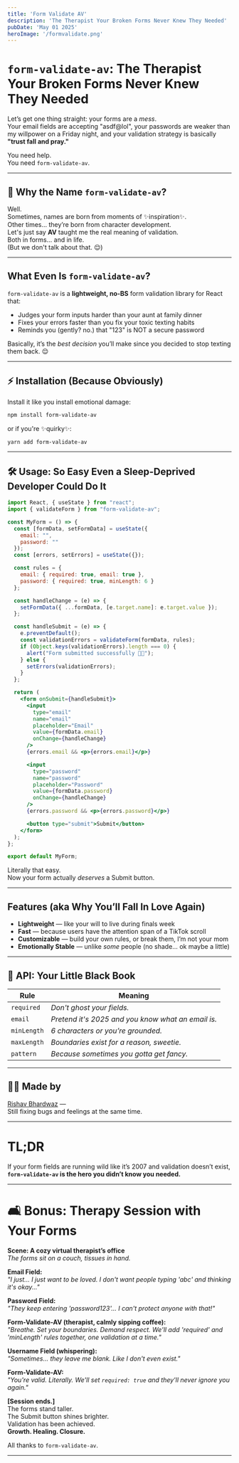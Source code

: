 ```yaml
---
title: 'Form Validate AV'
description: 'The Therapist Your Broken Forms Never Knew They Needed'
pubDate: 'May 01 2025'
heroImage: '/formvalidate.png'
---
```


# `form-validate-av`: The Therapist Your Broken Forms Never Knew They Needed


Let’s get one thing straight: your forms are a *mess*.  
Your email fields are accepting "asdf@lol", your passwords are weaker than my willpower on a Friday night, and your validation strategy is basically **"trust fall and pray."**

You need help.  
You need `form-validate-av`.

---

## 🤔 Why the Name `form-validate-av`?

Well.  
Sometimes, names are born from moments of ✨inspiration✨.  
Other times… they’re born from character development.  
Let's just say **AV** taught me the real meaning of validation.  
Both in forms... and in life.  
(But we don't talk about that. 😌)

---

## What Even Is `form-validate-av`?

`form-validate-av` is a **lightweight, no-BS** form validation library for React that:

- Judges your form inputs harder than your aunt at family dinner 
- Fixes your errors faster than you fix your toxic texting habits 
- Reminds you (gently? no.) that "123" is NOT a secure password 

Basically, it’s the *best decision* you’ll make since you decided to stop texting them back. 😌

---

## ⚡ Installation (Because Obviously)

Install it like you install emotional damage:

```bash
npm install form-validate-av
```
or if you're ✨quirky✨:

```bash
yarn add form-validate-av
```

---

## 🛠 Usage: So Easy Even a Sleep-Deprived Developer Could Do It

```jsx
import React, { useState } from "react";
import { validateForm } from "form-validate-av";

const MyForm = () => {
  const [formData, setFormData] = useState({
    email: "",
    password: ""
  });
  const [errors, setErrors] = useState({});

  const rules = {
    email: { required: true, email: true },
    password: { required: true, minLength: 6 }
  };

  const handleChange = (e) => {
    setFormData({ ...formData, [e.target.name]: e.target.value });
  };

  const handleSubmit = (e) => {
    e.preventDefault();
    const validationErrors = validateForm(formData, rules);
    if (Object.keys(validationErrors).length === 0) {
      alert("Form submitted successfully 🎉✨");
    } else {
      setErrors(validationErrors);
    }
  };

  return (
    <form onSubmit={handleSubmit}>
      <input
        type="email"
        name="email"
        placeholder="Email"
        value={formData.email}
        onChange={handleChange}
      />
      {errors.email && <p>{errors.email}</p>}

      <input
        type="password"
        name="password"
        placeholder="Password"
        value={formData.password}
        onChange={handleChange}
      />
      {errors.password && <p>{errors.password}</p>}

      <button type="submit">Submit</button>
    </form>
  );
};

export default MyForm;
```

Literally that easy.  
Now your form actually *deserves* a Submit button.

---

## Features (aka Why You’ll Fall In Love Again)

- **Lightweight** — like your will to live during finals week
- **Fast** — because users have the attention span of a TikTok scroll
- **Customizable** — build your own rules, or break them, I’m not your mom
- **Emotionally Stable** — unlike *some* people (no shade… ok maybe a little)

---

## 📜 API: Your Little Black Book

| Rule         | Meaning                                    |
| ------------ | ------------------------------------------- |
| `required`   | *Don't ghost your fields.*                 |
| `email`      | *Pretend it's 2025 and you know what an email is.* |
| `minLength`  | *6 characters or you’re grounded.*         |
| `maxLength`  | *Boundaries exist for a reason, sweetie.*  |
| `pattern`    | *Because sometimes you gotta get fancy.*   |

---

## 👨‍💻 Made by

[Rishav Bhardwaz](https://github.com/rishav-bhardwaz) —  
Still fixing bugs and feelings at the same time.

---

# TL;DR
If your form fields are running wild like it’s 2007 and validation doesn’t exist,  
**`form-validate-av` is the hero you didn’t know you needed.**

---

# 🛋️ Bonus: Therapy Session with Your Forms

**Scene: A cozy virtual therapist’s office**  
*The forms sit on a couch, tissues in hand.*

**Email Field:**  
*"I just... I just want to be loved. I don't want people typing 'abc' and thinking it's okay..."*

**Password Field:**  
*"They keep entering 'password123'... I can't protect anyone with that!"*

**Form-Validate-AV (therapist, calmly sipping coffee):**  
*"Breathe. Set your boundaries. Demand respect. We'll add 'required' and 'minLength' rules together, one validation at a time."*

**Username Field (whispering):**  
*"Sometimes... they leave me blank. Like I don't even exist."*

**Form-Validate-AV:**  
*"You're valid. Literally. We'll set `required: true` and they'll never ignore you again."*

**[Session ends.]**  
The forms stand taller.  
The Submit button shines brighter.  
Validation has been achieved.  
**Growth. Healing. Closure.**

All thanks to `form-validate-av`. 

---